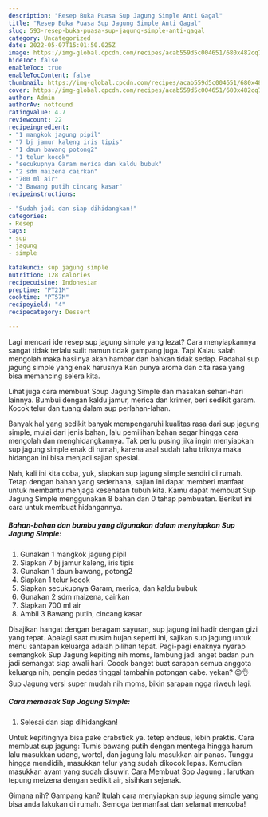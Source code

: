 ```yaml
---
description: "Resep Buka Puasa Sup Jagung Simple Anti Gagal"
title: "Resep Buka Puasa Sup Jagung Simple Anti Gagal"
slug: 593-resep-buka-puasa-sup-jagung-simple-anti-gagal
category: Uncategorized
date: 2022-05-07T15:01:50.025Z
image: https://img-global.cpcdn.com/recipes/acab559d5c004651/680x482cq70/sup-jagung-simple-foto-resep-utama.jpg
hideToc: false
enableToc: true
enableTocContent: false
thumbnail: https://img-global.cpcdn.com/recipes/acab559d5c004651/680x482cq70/sup-jagung-simple-foto-resep-utama.jpg
cover: https://img-global.cpcdn.com/recipes/acab559d5c004651/680x482cq70/sup-jagung-simple-foto-resep-utama.jpg
author: Admin
authorAv: notfound
ratingvalue: 4.7
reviewcount: 22
recipeingredient:
- "1 mangkok jagung pipil"
- "7 bj jamur kaleng iris tipis"
- "1 daun bawang potong2"
- "1 telur kocok"
- "secukupnya Garam merica dan kaldu bubuk"
- "2 sdm maizena cairkan"
- "700 ml air"
- "3 Bawang putih cincang kasar"
recipeinstructions:

- "Sudah jadi dan siap dihidangkan!"
categories:
- Resep
tags:
- sup
- jagung
- simple

katakunci: sup jagung simple 
nutrition: 128 calories
recipecuisine: Indonesian
preptime: "PT21M"
cooktime: "PT57M"
recipeyield: "4"
recipecategory: Dessert

---
```



Lagi mencari ide resep sup jagung simple yang lezat? Cara menyiapkannya sangat tidak terlalu sulit namun tidak gampang juga. Tapi Kalau salah mengolah maka hasilnya akan hambar dan bahkan tidak sedap. Padahal sup jagung simple yang enak harusnya Kan punya aroma dan cita rasa yang bisa memancing selera kita.


Lihat juga cara membuat Soup Jagung Simple dan masakan sehari-hari lainnya. Bumbui dengan kaldu jamur, merica dan krimer, beri sedikit garam. Kocok telur dan tuang dalam sup perlahan-lahan.

Banyak hal yang sedikit banyak mempengaruhi kualitas rasa dari sup jagung simple, mulai dari jenis bahan, lalu pemilihan bahan segar hingga cara mengolah dan menghidangkannya. Tak perlu pusing jika ingin menyiapkan sup jagung simple enak di rumah, karena asal sudah tahu triknya maka hidangan ini bisa menjadi sajian spesial.


Nah, kali ini kita coba, yuk, siapkan sup jagung simple sendiri di rumah. Tetap dengan bahan yang sederhana, sajian ini dapat memberi manfaat untuk membantu menjaga kesehatan tubuh kita. Kamu dapat membuat Sup Jagung Simple menggunakan 8 bahan dan 0 tahap pembuatan. Berikut ini cara untuk membuat hidangannya.

<!--inarticleads1-->

##### Bahan-bahan dan bumbu yang digunakan dalam menyiapkan Sup Jagung Simple:

1. Gunakan 1 mangkok jagung pipil
1. Siapkan 7 bj jamur kaleng, iris tipis
1. Gunakan 1 daun bawang, potong2
1. Siapkan 1 telur kocok
1. Siapkan secukupnya Garam, merica, dan kaldu bubuk
1. Gunakan 2 sdm maizena, cairkan
1. Siapkan 700 ml air
1. Ambil 3 Bawang putih, cincang kasar


Disajikan hangat dengan beragam sayuran, sup jagung ini hadir dengan gizi yang tepat. Apalagi saat musim hujan seperti ini, sajikan sup jagung untuk menu santapan keluarga adalah pilihan tepat. Pagi-pagi enaknya nyarap semangkok Sup Jagung kepiting nih moms, lambung jadi anget badan pun jadi semangat siap awali hari. Cocok banget buat sarapan semua anggota keluarga nih, pengin pedas tinggal tambahin potongan cabe. yekan? 😉👌 Sup Jagung versi super mudah nih moms, bikin sarapan ngga riweuh lagi. 

<!--inarticleads2-->

##### Cara memasak Sup Jagung Simple:


1. Selesai dan siap dihidangkan!

Untuk kepitingnya bisa pake crabstick ya. tetep endeus, lebih praktis. Cara membuat sup jagung: Tumis bawang putih dengan mentega hingga harum lalu masukkan udang, wortel, dan jagung lalu masukkan air panas. Tunggu hingga mendidih, masukkan telur yang sudah dikocok lepas. Kemudian masukkan ayam yang sudah disuwir. Cara Membuat Sop Jagung : larutkan tepung meizena dengan sedikit air, sisihkan sejenak. 

Gimana nih? Gampang kan? Itulah cara menyiapkan sup jagung simple yang bisa anda lakukan di rumah. Semoga bermanfaat dan selamat mencoba!
